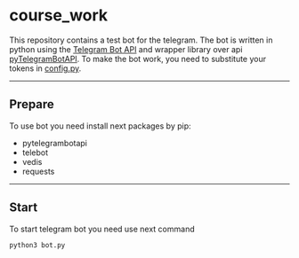 # course_work


This repository contains a test bot for the telegram.
The bot is written in python using the [Telegram Bot API](https://core.telegram.org/api) 
and wrapper library over api [pyTelegramBotAPI](https://github.com/eternnoir/pyTelegramBotAPI/). 
To make the bot work, you need to substitute your tokens in [config.py](https://github.com/markiiankyselytsia/course_work/blob/main/config.py).
***
Prepare
--
To use bot you need install next packages by pip:
* pytelegrambotapi
* telebot
* vedis
* requests
***
Start
--
To start telegram bot you need use next command

`python3 bot.py`

